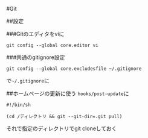 #Git

##設定

###Gitのエディタをviに

    git config --global core.editor vi

###共通のgitignore設定

    git config --global core.excludesfile ~/.gitignore

で`~/.gitignore`に

##ホームページの更新に使う
`hooks/post-update`に

    #!/bin/sh

    (cd /ディレクトリ && git --git-dir=.git pull)

それで指定のディレクトリでgit cloneしておく
